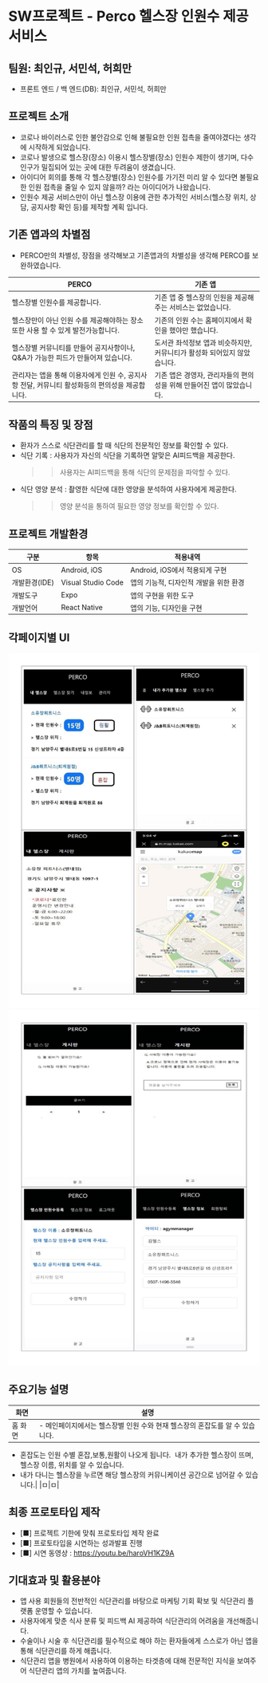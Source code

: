 # SW프로젝트 - Perco 헬스장 인원수 제공 서비스

## 팀원: 최인규, 서민석, 허희만

 - 프론트 엔드 / 백 엔드(DB): 최인규, 서민석, 허희만


## 프로젝트 소개

- 코로나 바이러스로 인한 불안감으로 인해 불필요한 인원 접촉을 줄여야겠다는 생각에 시작하게 되었습니다.
- 코로나 발생으로 헬스장(장소) 이용시 헬스장별(장소) 인원수 제한이 생기며, 다수 인구가 밀집되어 있는 곳에 대한 두려움이 생겼습니다.
- 아이디어 회의를 통해 각 헬스장별(장소) 인원수를 가기전 미리 알 수 있다면 불필요한 인원 접촉을 줄일 수 있지 않을까? 라는 아이디어가 나왔습니다.
- 인원수 제공 서비스만이 아닌 헬스장 이용에 관한 추가적인 서비스(헬스장 위치, 상담, 공지사항 확인 등)를 제작할 계획 입니다.

## 기존 앱과의 차별점

- PERCO만의 차별성, 장점을 생각해보고 기존앱과의 차별성을 생각해 PERCO를 보완하였습니다.

|PERCO|기존 앱|
|-|-|
|헬스장별 인원수를 제공합니다.|기존 앱 중 헬스장의 인원을 제공해주는 서비스는 없었습니다.|
|헬스장만이 아닌 인원 수를 제공해야하는 장소 또한 사용 할 수 있게 발전가능합니다.|기존의 인원 수는 홈페이지에서 확인을 했야만 했습니다.|
|헬스장별 커뮤니티를 만들어 공지사항이나, Q&A가 가능한 피드가 만들어져 있습니다.|도서관 좌석정보 앱과 비슷하지만, 커뮤니티가 활성화 되어있지 않았습니다.|
|관리자는 앱을 통해 이용자에게 인원 수, 공지사항 전달, 커뮤니티 활성화등의 편의성을 제공합니다.|기존 앱은 경영자, 관리자들의 편의성을 위해 만들어진 앱이 많았습니다.|

## 작품의 특징 및 장점
- 환자가 스스로 식단관리를 할 때 식단의 전문적인 정보를 확인할 수 있다.
- 식단 기록 : 사용자가 자신의 식단을 기록하면 알맞은 AI피드백을 제공한다.
  >> 사용자는 AI피드백을 통해 식단의 문제점을 파악할 수 있다.
- 식단 영양 분석 : 촬영한 식단에 대한 영양을 분석하여 사용자에게 제공한다.
  >> 영양 분석을 통하여 필요한 영양 정보를 확인할 수 있다.

## 프로젝트 개발환경
|구분|항목|적용내역|
|-|-|-|
|OS|Android, iOS|Android, iOS에서 적용되게 구현|
|개발환경(IDE)|Visual Studio Code|앱의 기능적, 디자인적 개발을 위한 환경|
|개발도구|Expo|앱의 구현을 위한 도구|
|개발언어|React Native|앱의 기능, 디자인을 구현|

## 각페이지별 UI

![Page_UI-1](pre/prototypeUI/Page_UI-1.png)
![Page_UI-2](pre/prototypeUI/Page_UI-2.png)

## 주요기능 설명
|화면|설명|
|-|-|
|홈 화면|- 메인페이지에서는 헬스장별 인원 수와 현재 헬스장의 혼잡도를 알 수 있습니다.
- 혼잡도는 인원 수별 혼잡,보통,원활이 나오게 됩니다.  내가 추가한 헬스장이 뜨며, 헬스장 이름, 위치를 알 수 있습니다.
- 내가 다니는 헬스장을 누르면 해당 헬스장의 커뮤니케이션 공간으로 넘어갈 수 있습니다.|
|ㅁ|ㅁ|

## 최종 프로토타입 제작
- [■] 프로젝트 기한에 맞춰 프로토타입 제작 완료
- [■] 프로토타입을 시연하는 성과발표 진행
- [■] 시연 동영상 : https://youtu.be/haroVH1KZ9A

## 기대효과 및 활용분야
- 앱 사용 회원들의 전반적인 식단관리를 바탕으로 마케팅 기회 확보 및 식단관리 플랫폼 운영할 수 있습니다.
- 사용자에게 맞춘 식사 분류 및 피드백 AI 제공하여 식단관리의 어려움을 개선해줍니다.
- 수술이나 시술 후 식단관리를 필수적으로 해야 하는 환자들에게 스스로가 아닌 앱을 통해 식단관리를 하게 해줍니다.
- 식단관리 앱을 병원에서 사용하여 이용하는 타겟층에 대해 전문적인 지식을 보여주어 식단관리 앱의 가치를 높여줍니다.
